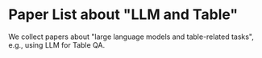 # Paper List about "LLM and Table"
We collect papers about "large language models and table-related tasks", e.g., using LLM for Table QA.
